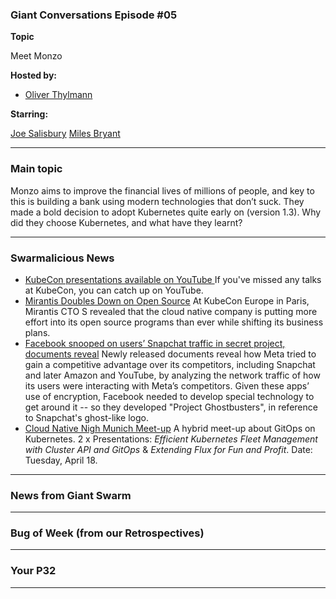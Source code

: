 
### Giant Conversations Episode #05 

**Topic**

Meet Monzo


**Hosted by:** 

* [Oliver Thylmann](https://twitter.com/othylmann)

**Starring:** 

[Joe Salisbury](https://twitter.com/salisbury_joe)
[Miles Bryant](https://www.linkedin.com/in/milesbryant/)

------------------------------------------------------------------------------------------------------------------------------
### Main topic
Monzo aims to improve the financial lives of millions of people, and key to this is building a bank using modern technologies that don’t suck. They made a bold decision to adopt Kubernetes quite early on (version 1.3). Why did they choose Kubernetes, and what have they learnt?

------------------------------------------------------------------------------------------------------------------------------

### Swarmalicious News 

- [KubeCon presentations available on YouTube ](https://www.youtube.com/@cncf/playlists) If you've missed any talks at KubeCon, you can catch up on YouTube.
- [Mirantis Doubles Down on Open Source](https://thenewstack.io/kubecon24-mirantis-doubles-down-on-open-source/) At KubeCon Europe in Paris, Mirantis CTO S revealed that the cloud native company is putting more effort into its open source programs than ever while shifting its business plans.
- [Facebook snooped on users’ Snapchat traffic in secret project, documents reveal](https://techcrunch.com/2024/03/26/facebook-secret-project-snooped-snapchat-user-traffic/) Newly released documents reveal how Meta tried to gain a competitive advantage over its competitors, including Snapchat and later Amazon and YouTube, by analyzing the network traffic of how its users were interacting with Meta’s competitors. Given these apps’ use of encryption, Facebook needed to develop special technology to get around it -- so they developed "Project Ghostbusters", in reference to Snapchat's ghost-like logo. 
- [Cloud Native Nigh Munich Meet-up](https://www.meetup.com/cloud-native-muc/events/300067739) A hybrid meet-up about GitOps on Kubernetes. 2 x Presentations: _Efficient Kubernetes Fleet Management with Cluster API and GitOps_ & _Extending Flux for Fun and Profit_. Date: Tuesday, April 18. 

------------------------------------------------------------------------------------------------------------------------------

### News from Giant Swarm

------------------------------------------------------------------------------------------------------------------------------


### Bug of Week (from our Retrospectives)

------------------------------------------------------------------------------------------------------------------------------

### Your P32

------------------------------------------------------------------------------------------------------------------------------


